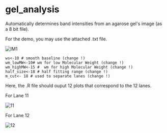 # gel_analysis

Automatically determines band intensities from an agarose gel's image (as a 8 bit file).

For the demo, you may use the attached .txt file.

![IM1](https://user-images.githubusercontent.com/110093777/186207086-f66c5fc9-5ace-4b64-9f10-49bde83b6c26.jpg)

```
ws<-10 # smooth baseline (change !)
wm_lowMW<-10# wm for low Molecular Weight (change !)
wm_highMW<-15 #  wm for high Molecular Weight (change !)
half_size<-18 # half fitting range (change !)
m_cut<- 18 # used to separate lanes (change !)
```

Here, the .R file should ouput 12 plots that correspond to the 12 lanes. 

For Lane 11

![11](https://user-images.githubusercontent.com/110093777/186207733-f9c7a6d8-27a1-400c-8e92-7f8a993f8ea1.jpeg)

For Lane 12

![12](https://user-images.githubusercontent.com/110093777/186207760-c2aa2b5e-6f64-48c3-babc-9dd1f4f1ef48.jpeg)
